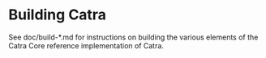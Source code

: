 Building Catra
================

See doc/build-*.md for instructions on building the various
elements of the Catra Core reference implementation of Catra.
